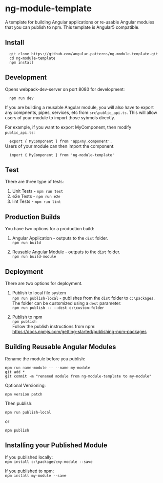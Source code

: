 # ng-module-template

A template for building Angular applications or re-usable Angular modules that you can publish to npm. This template is Angular5 compatible.

## Install

`  git clone https://github.com/angular-patterns/ng-module-template.git`<br />
`  cd ng-module-template` <br />
`  npm install`

## Development

Opens webpack-dev-server on port 8080 for development:

`  npm run dev`

If you are building a reusable Angular module, you will also have to export any compnents, pipes, services, etc from `src\public_api.ts`. This will allow users of your module to import those sybmols directly.

For example, if you want to export MyComponent, then modify `public_api.ts`:<br />

`  export { MyComponent } from 'app/my.component';`
<br />
Users of your module can then import the component:<br />

`  import { MyComponent } from 'ng-module-template'`

## Test

There are three type of tests: 

1. Unit Tests - `npm run test`
2. e2e Tests - `npm run e2e`
3. lint Tests - `npm run lint`

## Production Builds

You have two options for a production build:

1. Angular Application - outputs to the `dist` folder.<br/>
  `npm run build`
 
2. Reusable Angular Module - outputs to the `dist` folder.<br/>
  `npm run build-module`
  
## Deployment

There are two options for deployment.

1. Publish to local file system<br/>
  `npm run publish-local` - publishes from the `dist` folder to `c:\packages`. <br />
  The folder can be customized using a `dest` parameter:<br/>
  `npm run publish -- --dest c:\custom-folder`
  
2. Publish to npm<br/>
  `npm publish`<br/>
  Follow the publish instructions from npm: https://docs.npmjs.com/getting-started/publishing-npm-packages
  
## Building Reusable Angular Modules

Rename the module before you publish:<br />

`npm run name-module -- --name my-module` <br />
`git add *` <br />
`git commit -m "renamed module from ng-module-template to my-module"`

Optional Versioning:

`npm version patch`

Then publish:

`npm run publish-local`

or

`npm publish`

## Installing your Published Module

If you published locally:<br />
`npm install c:\packages\my-module --save`

If you published to npm:<br />
`npm install my-module --save`






